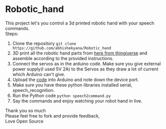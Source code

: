 # Robotic_hand
This project let's you control a 3d printed robotic hand with your speech commands.<br>
Steps:
1. Clone the repository `git clone https://github.com/abhishekyana/Robotic_hand`
1. 3D print all the robotic hand parts from [here from thingiverse](https://www.thingiverse.com/thing:2171811) and assemble according to the provided instructions.
1. Connect the servos as in the arduino code. Make sure you give external power supply(I used 5V 2A) to the Servos as they draw a lot of current which Arduino can't give.
1. Upload the [code](RobotHand/RobotHand.ino) into Arduino and note down the device port.
1. Make sure you have these python libraries installed serial, speech_recognition.
1. Run the Python code `python speech2command.py`
1. Say the commands and enjoy watching your robot hand in live.

Thank you so much<br>
Please feel free to fork and provide feedback,<br>
Love Open Source
